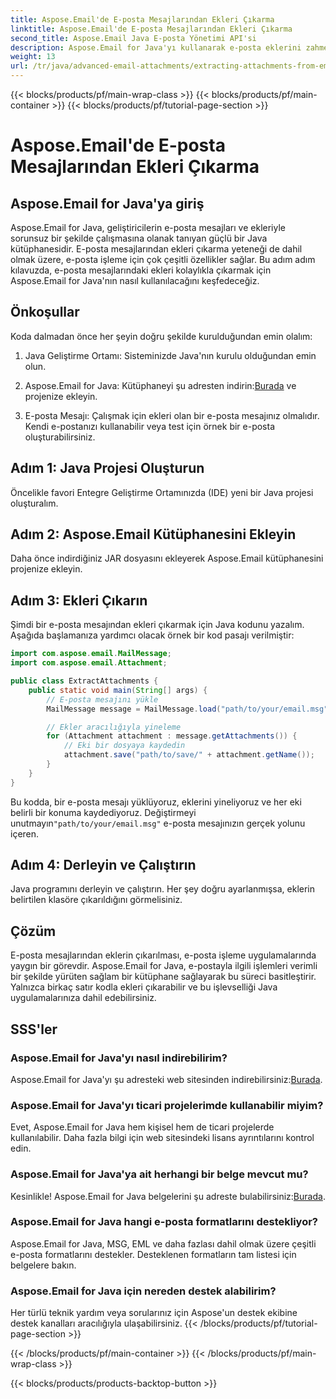 ```yaml
---
title: Aspose.Email'de E-posta Mesajlarından Ekleri Çıkarma
linktitle: Aspose.Email'de E-posta Mesajlarından Ekleri Çıkarma
second_title: Aspose.Email Java E-posta Yönetimi API'si
description: Aspose.Email for Java'yı kullanarak e-posta eklerini zahmetsizce nasıl çıkaracağınızı öğrenin. Java geliştiricileri için adım adım kılavuz.
weight: 13
url: /tr/java/advanced-email-attachments/extracting-attachments-from-email-messages/
---
```


{{< blocks/products/pf/main-wrap-class >}}
{{< blocks/products/pf/main-container >}}
{{< blocks/products/pf/tutorial-page-section >}}

# Aspose.Email'de E-posta Mesajlarından Ekleri Çıkarma


## Aspose.Email for Java'ya giriş

Aspose.Email for Java, geliştiricilerin e-posta mesajları ve ekleriyle sorunsuz bir şekilde çalışmasına olanak tanıyan güçlü bir Java kütüphanesidir. E-posta mesajlarından ekleri çıkarma yeteneği de dahil olmak üzere, e-posta işleme için çok çeşitli özellikler sağlar. Bu adım adım kılavuzda, e-posta mesajlarındaki ekleri kolaylıkla çıkarmak için Aspose.Email for Java'nın nasıl kullanılacağını keşfedeceğiz.

## Önkoşullar

Koda dalmadan önce her şeyin doğru şekilde kurulduğundan emin olalım:

1. Java Geliştirme Ortamı: Sisteminizde Java'nın kurulu olduğundan emin olun.

2.  Aspose.Email for Java: Kütüphaneyi şu adresten indirin:[Burada](https://releases.aspose.com/email/java/) ve projenize ekleyin.

3. E-posta Mesajı: Çalışmak için ekleri olan bir e-posta mesajınız olmalıdır. Kendi e-postanızı kullanabilir veya test için örnek bir e-posta oluşturabilirsiniz.

## Adım 1: Java Projesi Oluşturun

Öncelikle favori Entegre Geliştirme Ortamınızda (IDE) yeni bir Java projesi oluşturalım.

## Adım 2: Aspose.Email Kütüphanesini Ekleyin

Daha önce indirdiğiniz JAR dosyasını ekleyerek Aspose.Email kütüphanesini projenize ekleyin.

## Adım 3: Ekleri Çıkarın

Şimdi bir e-posta mesajından ekleri çıkarmak için Java kodunu yazalım. Aşağıda başlamanıza yardımcı olacak örnek bir kod pasajı verilmiştir:

```java
import com.aspose.email.MailMessage;
import com.aspose.email.Attachment;

public class ExtractAttachments {
    public static void main(String[] args) {
        // E-posta mesajını yükle
        MailMessage message = MailMessage.load("path/to/your/email.msg");

        // Ekler aracılığıyla yineleme
        for (Attachment attachment : message.getAttachments()) {
            // Eki bir dosyaya kaydedin
            attachment.save("path/to/save/" + attachment.getName());
        }
    }
}
```

 Bu kodda, bir e-posta mesajı yüklüyoruz, eklerini yineliyoruz ve her eki belirli bir konuma kaydediyoruz. Değiştirmeyi unutmayın`"path/to/your/email.msg"` e-posta mesajınızın gerçek yolunu içeren.

## Adım 4: Derleyin ve Çalıştırın

Java programını derleyin ve çalıştırın. Her şey doğru ayarlanmışsa, eklerin belirtilen klasöre çıkarıldığını görmelisiniz.

## Çözüm

E-posta mesajlarından eklerin çıkarılması, e-posta işleme uygulamalarında yaygın bir görevdir. Aspose.Email for Java, e-postayla ilgili işlemleri verimli bir şekilde yürüten sağlam bir kütüphane sağlayarak bu süreci basitleştirir. Yalnızca birkaç satır kodla ekleri çıkarabilir ve bu işlevselliği Java uygulamalarınıza dahil edebilirsiniz.

## SSS'ler

### Aspose.Email for Java'yı nasıl indirebilirim?

 Aspose.Email for Java'yı şu adresteki web sitesinden indirebilirsiniz:[Burada](https://releases.aspose.com/email/java/).

### Aspose.Email for Java'yı ticari projelerimde kullanabilir miyim?

Evet, Aspose.Email for Java hem kişisel hem de ticari projelerde kullanılabilir. Daha fazla bilgi için web sitesindeki lisans ayrıntılarını kontrol edin.

### Aspose.Email for Java'ya ait herhangi bir belge mevcut mu?

 Kesinlikle! Aspose.Email for Java belgelerini şu adreste bulabilirsiniz:[Burada](https://reference.aspose.com/email/java/).

### Aspose.Email for Java hangi e-posta formatlarını destekliyor?

Aspose.Email for Java, MSG, EML ve daha fazlası dahil olmak üzere çeşitli e-posta formatlarını destekler. Desteklenen formatların tam listesi için belgelere bakın.

### Aspose.Email for Java için nereden destek alabilirim?

Her türlü teknik yardım veya sorularınız için Aspose'un destek ekibine destek kanalları aracılığıyla ulaşabilirsiniz.
{{< /blocks/products/pf/tutorial-page-section >}}

{{< /blocks/products/pf/main-container >}}
{{< /blocks/products/pf/main-wrap-class >}}

{{< blocks/products/products-backtop-button >}}
